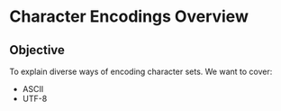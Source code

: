 # Character Encodings Overview

## Objective
To explain diverse ways of encoding character sets. We want to cover:

- ASCII
- UTF-8

